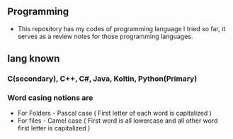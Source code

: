 ## Programming
- This repository has my codes of programming language I tried so far, it serves as a review notes for those programming languages.

## lang known
### C(secondary), C++, C#, Java, Koltin, Python(Primary)

### Word casing notions are
- For Folders - Pascal case ( First letter of each word is capitalized )
- For files - Camel case ( First word is all lowercase and all other word first letter is capitalized )

